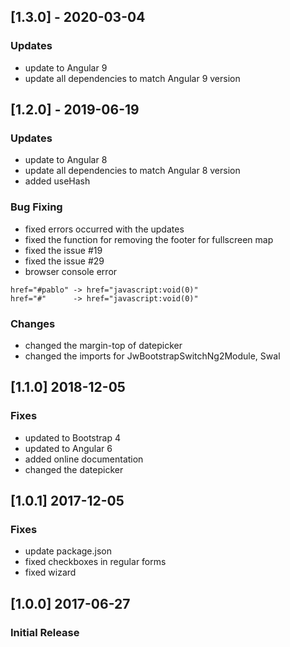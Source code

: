 ## [1.3.0] - 2020-03-04

### Updates

- update to Angular 9
- update all dependencies to match Angular 9 version

## [1.2.0] - 2019-06-19

### Updates

- update to Angular 8
- update all dependencies to match Angular 8 version
- added useHash

### Bug Fixing

- fixed errors occurred with the updates
- fixed the function for removing the footer for fullscreen map
- fixed the issue #19
- fixed the issue #29
- browser console error

```
href="#pablo" -> href="javascript:void(0)"
href="#"      -> href="javascript:void(0)"
```

### Changes

- changed the margin-top of datepicker
- changed the imports for JwBootstrapSwitchNg2Module, Swal

## [1.1.0] 2018-12-05

### Fixes

- updated to Bootstrap 4
- updated to Angular 6
- added online documentation
- changed the datepicker

## [1.0.1] 2017-12-05

### Fixes

- update package.json
- fixed checkboxes in regular forms
- fixed wizard

## [1.0.0] 2017-06-27

### Initial Release
